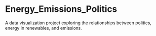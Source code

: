 # Energy_Emissions_Politics
A data visualization project exploring the relationships between politics, energy in renewables, and emissions. 
